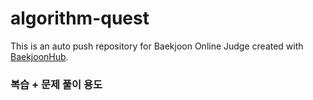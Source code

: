 # algorithm-quest
This is an auto push repository for Baekjoon Online Judge created with [BaekjoonHub](https://github.com/BaekjoonHub/BaekjoonHub).
### 복습 + 문제 풀이 용도
